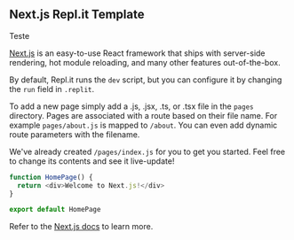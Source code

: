 ## Next.js Repl.it Template

Teste

[Next.js](https://nextjs.org/) is an easy-to-use React framework that ships with server-side rendering, hot module reloading, and many other features out-of-the-box. 

By default, Repl.it runs the `dev` script, but you can configure it by changing the `run` field in `.replit`.

To add a new page simply add a .js, .jsx, .ts, or .tsx file in the `pages` directory. Pages are associated with a route based on their file name. For example `pages/about.js` is mapped to `/about`. You can even add dynamic route parameters with the filename.

We've already created `/pages/index.js` for you to get you started. Feel free to change its contents and see it live-update!

```javascript
function HomePage() {
  return <div>Welcome to Next.js!</div>
}

export default HomePage
```

Refer to the [Next.js docs](https://nextjs.org/docs/getting-started) to learn more.